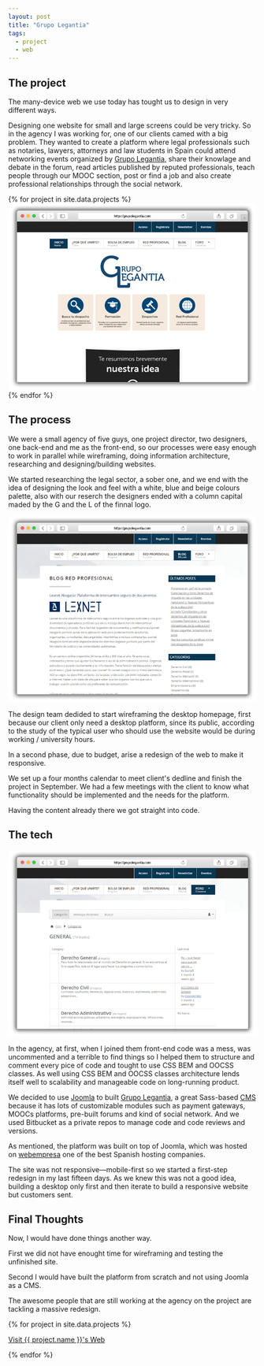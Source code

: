 ```yaml
---
layout: post
title: "Grupo Legantia"
tags:
  - project
  - web
---
```


## The project

The many-device web we use today has tought us to design in very different ways.

Designing one website for small and large screens could be very tricky. So in the agency I was working for, one of our clients camed with a big problem. They wanted to create a platform where legal professionals such as notaries, lawyers, attorneys and law students in Spain could attend networking events organized by [Grupo Legantia](http://grupolegantia.com), share their knowlage and debate in the forum, read articles published by reputed professionals, teach people through our MOOC section, post or find a job and also create professional relationships through the social network.

{% for project in site.data.projects %}
<a href="{{ project.project_web }}" target="_blank"><img src="/images/project-grupo-legantia-1.jpg" alt="Grupo Legantia's Home Page"></a>
{% endfor %}

## The process

We were a small agency of five guys, one project director, two designers, one back-end and me as the front-end, so our processes were easy enough to work in parallel while wireframing, doing information architecture, researching and designing/building websites.

We started researching the legal sector, a sober one, and we end with the idea of designing the look and feel with a white, blue and beige colours palette, also with our reserch the designers ended with a column capital maded by the G and the L of the finnal logo.

<img class="pull-image--left" src="/images/project-grupo-legantia-2.jpg" alt="Grupo Legantia's Blog">

The design team dedided to start wireframing the desktop homepage, first because our client only need a desktop platform, since its public, according to the study of the typical user who should use the website would be during working / university hours. 

In a second phase, due to budget, arise a redesign of the web to make it responsive.

We set up a four months calendar to meet client's dedline and finish the project in September. We had a few meetings with the client to know what functionality should be implemented and the needs for the platform.

Having the content already there we got straight into code.

## The tech

<img class="pull-image--right" src="/images/project-grupo-legantia-3.jpg" alt="Grupo Legantia's Forum">

In the agency, at first, when I joined them front-end code was a mess, was uncommented and a terrible to find things so I helped them to structure and comment every pice of code and tought to use CSS BEM and OOCSS classes. As well using CSS BEM and OOCSS classes architecture lends itself well to scalability and manageable code on long-running product.

We decided to use [Joomla](https://www.joomla.org) to built [Grupo Legantia](http://grupolegantia.com), a great Sass-based [CMS](https://en.wikipedia.org/wiki/Content_management_system) because it has lots of customizable modules such as payment gateways, MOOCs platforms, pre-built forums and kind of social network. And we used Bitbucket as a private repos to manage code and code reviews and versions.

As mentioned, the platform was built on top of Joomla, which was hosted on [webempresa](http://www.webempresa.com) one of the best Spanish hosting companies.

The site was not responsive—mobile-first so we started a first-step redesign in my last fifteen days. As we knew this was not a good idea, building a desktop only first and then iterate to build a responsive website but customers sent.

## Final Thoughts

Now, I would have done things another way.

First we did not have enought time for wireframing and testing the unfinished site.

Second I would have built the platform from scratch and not using Joomla as a CMS.

The awesome people that are still working at the agency on the project are tackling a massive redesign.

{% for project in site.data.projects %}
<p class="btn--hire">
  <a href="{{ project.project_web }}" target="_blank">Visit {{ project.name }}'s Web</a>
</p>
{% endfor %}

